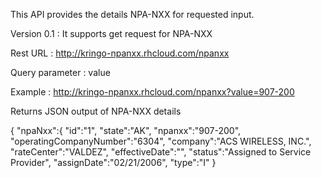 This API provides the details NPA-NXX for requested input.

Version 0.1 : It supports get request for NPA-NXX

Rest URL : http://kringo-npanxx.rhcloud.com/npanxx

Query parameter : value

Example : http://kringo-npanxx.rhcloud.com/npanxx?value=907-200

Returns JSON output of NPA-NXX details

{
   "npaNxx":{
      "id":"1",
      "state":"AK",
      "npanxx":"907-200",
      "operatingCompanyNumber":"6304",
      "company":"ACS WIRELESS, INC.",
      "rateCenter":"VALDEZ",
      "effectiveDate":"",
      "status":"Assigned to Service Provider",
      "assignDate":"02/21/2006",
      "type":"I"
   }
